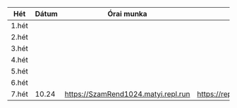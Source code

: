 | Hét | Dátum | Órai munka | Forrás |
|-------|-------|-------------------------------------|-------------------------------------|
| 1.hét |  |  |  |
| 2.hét |  |  |  |
| 3.hét |  |  |  |
| 4.hét |  |  |  |
| 5.hét |  |  |  |
| 6.hét |  |  |  |
| 7.hét | 10.24 | https://SzamRend1024.matyi.repl.run | https://repl.it/@matyi/SzamRend1024 |
